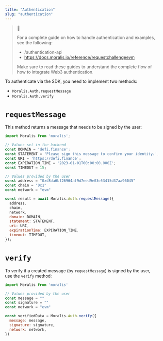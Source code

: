 ```yaml
---
title: "Authentication"
slug: "authentication"
---
```

> 📘 
> 
> For a complete guide on how to handle authentication and examples, see the following:
> 
> - /authentication-api
> - https://docs.moralis.io/reference/requestchallengeevm
> 
> Make sure to read these guides to understand the complete flow of how to integrate Web3 authentication.

To authenticate via the SDK, you need to implement two methods:

- `Moralis.Auth.requestMessage`
- `Moralis.Auth.verify`

# `requestMessage`

This method returns a message that needs to be signed by the user:

```javascript
import Moralis from 'moralis';

// Values set in the backend
const DOMAIN = 'defi.finance';
const STATEMENT = 'Please sign this message to confirm your identity.';
const URI = 'https://defi.finance';
const EXPIRATION_TIME = '2023-01-01T00:00:00.000Z';
const TIMEOUT = 15;

// Values provided by the user
const address = "0xd8da6bf26964af9d7eed9e03e53415d37aa96045"
const chain = "0x1"
const network = "evm"

const result = await Moralis.Auth.requestMessage({
  address,
  chain,
  network,
  domain: DOMAIN,
  statement: STATEMENT,
  uri: URI,
  expirationTime: EXPIRATION_TIME,
  timeout: TIMEOUT,
});
```



# `verify`

To verify if a created message (by `requestMessage`) is signed by the user, use the `verify` method:

```javascript
import Moralis from 'moralis'

// Values provided by the user
const message = ""
const signature = ""
const network = "evm"

const verifiedData = Moralis.Auth.verify({
  message: message,
  signature: signature,
  network: network,
})
```